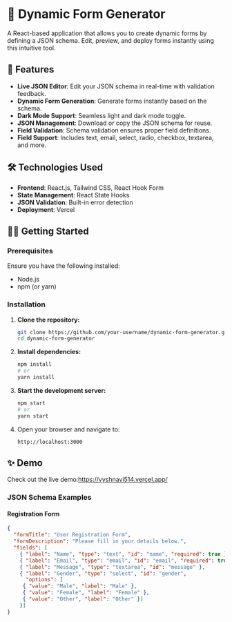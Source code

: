 # 🌟 Dynamic Form Generator

A React-based application that allows you to create dynamic forms by defining a JSON schema. Edit, preview, and deploy forms instantly using this intuitive tool.

## 🚀 Features

- **Live JSON Editor**: Edit your JSON schema in real-time with validation feedback.
- **Dynamic Form Generation**: Generate forms instantly based on the schema.
- **Dark Mode Support**: Seamless light and dark mode toggle.
- **JSON Management**: Download or copy the JSON schema for reuse.
- **Field Validation**: Schema validation ensures proper field definitions.
- **Field Support**: Includes text, email, select, radio, checkbox, textarea, and more.

## 🛠️ Technologies Used

- **Frontend**: React.js, Tailwind CSS, React Hook Form
- **State Management**: React State Hooks
- **JSON Validation**: Built-in error detection
- **Deployment**: Vercel

## 🧑‍💻 Getting Started

### Prerequisites

Ensure you have the following installed:

- Node.js
- npm (or yarn)

### Installation

1. **Clone the repository:**

    ```bash
    git clone https://github.com/your-username/dynamic-form-generator.git
    cd dynamic-form-generator
    ```

2. **Install dependencies:**

    ```bash
    npm install
    # or
    yarn install
    ```

3. **Start the development server:**

    ```bash
    npm start
    # or
    yarn start
    ```

4. Open your browser and navigate to:

    ```
    http://localhost:3000
    ```
## ✨ Demo

Check out the live demo:https://vyshnavi514.vercel.app/


### JSON Schema Examples

#### **Registration Form**
```json
{
  "formTitle": "User Registration Form",
  "formDescription": "Please fill in your details below.",
  "fields": [
    { "label": "Name", "type": "text", "id": "name", "required": true },
    { "label": "Email", "type": "email", "id": "email", "required": true },
    { "label": "Message", "type": "textarea", "id": "message" },
    { "label": "Gender", "type": "select", "id": "gender",
      "options": [
     { "value": "Male", "label": "Male" },
     { "value": "Female", "label": "Female" },
     { "value": "Other", "label": "Other" }]
    }]
}
